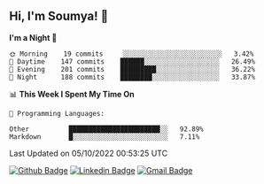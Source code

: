 ## Hi, I'm Soumya! 👋

<!--START_SECTION:waka-->
**I'm a Night 🦉** 

```text
🌞 Morning    19 commits     ░░░░░░░░░░░░░░░░░░░░░░░░░   3.42% 
🌆 Daytime    147 commits    ██████░░░░░░░░░░░░░░░░░░░   26.49% 
🌃 Evening    201 commits    █████████░░░░░░░░░░░░░░░░   36.22% 
🌙 Night      188 commits    ████████░░░░░░░░░░░░░░░░░   33.87%

```


📊 **This Week I Spent My Time On** 

```text
💬 Programming Languages: 

Other          ███████████████████████░░   92.89% 
Markdown       █░░░░░░░░░░░░░░░░░░░░░░░░   7.11%
```


 Last Updated on 05/10/2022 00:53:25 UTC
<!--END_SECTION:waka-->

[![Github Badge](https://img.shields.io/badge/-rubyruins-grey?style=for-the-badge&logo=github&logoColor=white&link=https://github.com/rubyruins/)](https://www.github.com/rubyruins/) 
[![Linkedin Badge](https://img.shields.io/badge/-Soumya%20Parekh-0072b1?style=for-the-badge&logo=Linkedin&logoColor=white&link=https://www.linkedin.com/in/Soumya-Parekh/)](https://www.linkedin.com/in/Soumya-Parekh/) 
[![Gmail Badge](https://img.shields.io/badge/-soumyaparekh.me@gmail.com-c14438?style=for-the-badge&logo=Gmail&logoColor=white&link=mailto:soumyaparekh.me@gmail.com)](mailto:soumyaparekh.me@gmail.com) 
